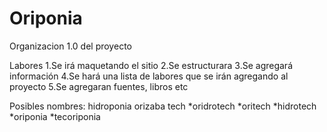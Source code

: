 # Oriponia

Organizacion 1.0 del proyecto

Labores
1.Se irá maquetando el sitio
2.Se estructurara
3.Se agregará información
4.Se hará una lista de labores que se irán agregando al proyecto
5.Se agregaran fuentes, libros etc

Posibles nombres:
hidroponia orizaba tech
*oridrotech
*oritech
*hidrotech
*oriponia
*tecoriponia

